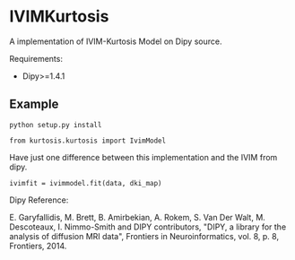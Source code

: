 # IVIMKurtosis

A implementation of IVIM-Kurtosis Model on Dipy source.

Requirements:
- Dipy>=1.4.1


## Example 

    python setup.py install
    
    from kurtosis.kurtosis import IvimModel

Have just one difference between this implementation and the IVIM from dipy.

    ivimfit = ivimmodel.fit(data, dki_map)


Dipy Reference:

E. Garyfallidis, M. Brett, B. Amirbekian, A. Rokem, S. Van Der Walt, M. Descoteaux, I. Nimmo-Smith and DIPY contributors, "DIPY, a library for the analysis of diffusion MRI data", Frontiers in Neuroinformatics, vol. 8, p. 8, Frontiers, 2014.

